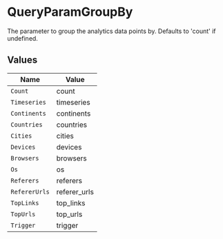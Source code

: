 # QueryParamGroupBy

The parameter to group the analytics data points by. Defaults to 'count' if undefined.


## Values

| Name          | Value         |
| ------------- | ------------- |
| `Count`       | count         |
| `Timeseries`  | timeseries    |
| `Continents`  | continents    |
| `Countries`   | countries     |
| `Cities`      | cities        |
| `Devices`     | devices       |
| `Browsers`    | browsers      |
| `Os`          | os            |
| `Referers`    | referers      |
| `RefererUrls` | referer_urls  |
| `TopLinks`    | top_links     |
| `TopUrls`     | top_urls      |
| `Trigger`     | trigger       |